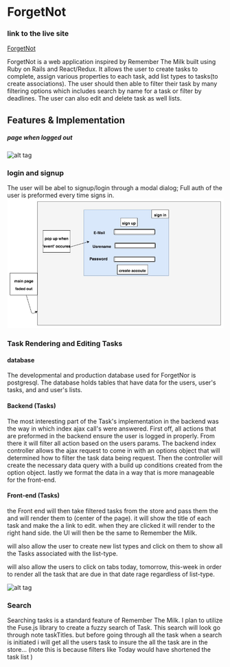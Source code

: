 # ForgetNot

### link to the live site
[ForgetNot](https://forget--not.herokuapp.com/)

ForgetNot is a web application inspired by Remember The Milk built using Ruby on Rails and React/Redux. It allows the user to create tasks to complete, assign various properties
to each task, add list types to tasks(to create associations). The user should then able to
filter their task by many filtering options which includes search by name for a task or filter
by deadlines. The user can also edit and delete task as well lists.


## Features & Implementation

##### page when logged  out
![alt tag](https://github.com/bkargaw/forget_not/blob/master/docs/wireframes/main%20logged%20out%20.png)

### login and signup

  The user will be abel to signup/login through a modal dialog; Full auth of the user is preformed every time signs in.  
![alt tag](https://github.com/bkargaw/forget_not/blob/master/docs/wireframes/sign_in:up_page.jpg)

### Task Rendering and Editing Tasks

#### database
  The developmental and production database used for ForgetNor is postgresql. The database holds tables that have data for the users, user's tasks, and and user's lists.

#### Backend (Tasks)
  The most interesting part of the Task's implementation in the backend was the way in which index ajax call's were answered. First off, all actions that are preformed in the backend ensure the user is logged in properly. From there it will filter all action based on the users params. The backend index controller
  allows the ajax request to come in with an options object that will determined how to filter the task data being request. Then the controller will create the necessary data query with a build
  up conditions created from the option object. lastly we format the data in a way that is more manageable for the front-end.

#### Front-end (Tasks)
  the Front end will then take filtered tasks from the store and pass them the <List container> and will
  render them to (center of the page). it will show the title of each task and make the a link to edit. when they are clicked it will render <ShowTask container> to the right hand side.
  the UI will then be the same to Remember the Milk.

  will also allow the user to create new list types and click on them to show all the Tasks
  associated with  the list-type.

  will also allow the users to click on tabs today, tomorrow, this-week in order to render
  all the task that are due in that date rage regardless of list-type.

![alt tag](https://github.com/bkargaw/forget_not/blob/master/docs/wireframes/main_page%20with%20show%20task.png)


### Search
Searching tasks is a standard feature of Remember The Milk. I plan to utilize the Fuse.js library to create a fuzzy search of Task. This search will look go through note taskTitles.
but before going through all the task when a search is initiated i will get all the users task
to insure the all the task are in the store... (note this is because filters like Today would have shortened the task list )

